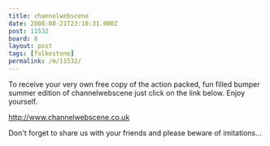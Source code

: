 ```yaml
---
title: channelwebscene
date: 2008-08-21T23:10:31.000Z
post: 11532
board: 8
layout: post
tags: [folkestone]
permalink: /m/11532/
---
```

To receive your very own free copy of the action packed, fun filled bumper summer edition of channelwebscene just click on the link below. Enjoy yourself.

http://www.channelwebscene.co.uk

Don't forget to share us with your friends and please beware of imitations...
